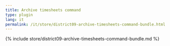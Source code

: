 ```yaml
---
title: Archive timesheets command
type: plugin
lang: it
permalink: /it/store/district09-archive-timesheets-command-bundle.html
---
```


{% include store/district09-archive-timesheets-command-bundle.md %}

